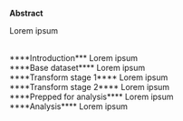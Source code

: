 ****Abstract****

Lorem ipsum


<br>
****Introduction***
Lorem ipsum

<br>
****Base dataset****
Lorem ipsum


<br>
****Transform stage 1****
Lorem ipsum



<br>
****Transform stage 2****
Lorem ipsum



<br>
****Prepped for analysis****
Lorem ipsum



<br>
****Analysis****
Lorem ipsum

